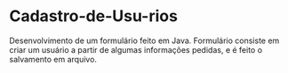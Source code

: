 # Cadastro-de-Usu-rios
Desenvolvimento de um formulário feito em Java.    Formulário consiste em criar um usuário a partir de algumas informações pedidas, e é feito o salvamento em arquivo.
